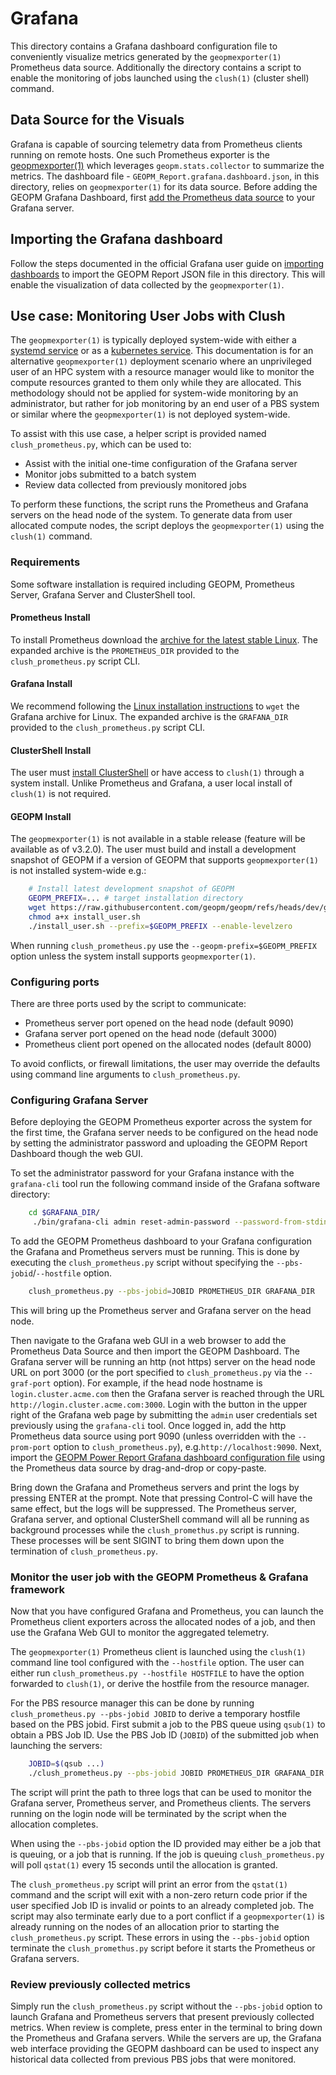 # Grafana

This directory contains a Grafana dashboard configuration file to conveniently
visualize metrics generated by the `geopmexporter(1)` Prometheus data source.
Additionally the directory contains a script to enable the monitoring of jobs
launched using the `clush(1)` (cluster shell) command.

## Data Source for the Visuals

Grafana is capable of sourcing telemetry data from Prometheus clients running on
remote hosts. One such Prometheus exporter is the
[geopmexporter(1)](https://geopm.github.io/geopmexporter.1.html) which leverages
`geopm.stats.collector` to summarize the metrics. The dashboard file -
`GEOPM_Report.grafana.dashboard.json`, in this directory, relies on
`geopmexporter(1)` for its data source.  Before adding the GEOPM Grafana
Dashboard, first [add the Prometheus data
source](https://grafana.com/docs/grafana/latest/datasources/#add-a-data-source)
to your Grafana server.


## Importing the Grafana dashboard

Follow the steps documented in the official Grafana user guide on [importing
dashboards](https://grafana.com/docs/grafana/latest/dashboards/build-dashboards/import-dashboards)
to import the GEOPM Report JSON file in this directory.  This will enable the
visualization of data collected by the `geopmexporter(1)`.


## Use case: Monitoring User Jobs with Clush

The `geopmexporter(1)` is typically deployed system-wide with either a [systemd
service](https://geopm.github.io/geopmexporter.1.html#systemd-service) or as a
[kubernetes service](https://github.com/cmcantalupo/geopm/tree/prometheus/integration/k8#deploying-prometheus-client-in-kubernetes).
This documentation is for an alternative `geopmexporter(1)` deployment scenario
where an unprivileged user of an HPC system with a resource manager would like
to monitor the compute resources granted to them only while they are
allocated.  This methodology should not be applied for system-wide monitoring by
an administrator, but rather for job monitoring by an end user of a PBS system
or similar where the `geopmexporter(1)` is not deployed system-wide.

To assist with this use case, a helper script is provided named
`clush_prometheus.py`, which can be used to:

- Assist with the initial one-time configuration of the Grafana server
- Monitor jobs submitted to a batch system
- Review data collected from previously monitored jobs

To perform these functions, the script runs the Prometheus and Grafana servers
on the head node of the system.  To generate data from user allocated compute
nodes, the script deploys the `geopmexporter(1)` using the `clush(1)` command.


### Requirements

Some software installation is required including GEOPM, Prometheus Server,
Grafana Server and ClusterShell tool.


#### Prometheus Install

To install Prometheus download the [archive for the latest stable
Linux](https://prometheus.io/download/).  The expanded archive is the
`PROMETHEUS_DIR` provided to the `clush_prometheus.py` script CLI.


#### Grafana Install

We recommend following the [Linux installation
instructions](https://grafana.com/grafana/download?platform=linux) to `wget` the
Grafana archive for Linux.  The expanded archive is the `GRAFANA_DIR` provided
to the `clush_prometheus.py` script CLI.


#### ClusterShell Install

The user must [install
ClusterShell]((https://clustershell.readthedocs.io/en/latest/install.html)) or
have access to `clush(1)` through a system install.  Unlike Prometheus and
Grafana, a user local install of `clush(1)` is not required.


#### GEOPM Install

The `geopmexporter(1)` is not available in a stable release (feature will be
available as of v3.2.0).  The user must build and install a development snapshot
of GEOPM if a version of GEOPM that supports `geopmexporter(1)` is not installed
system-wide e.g.:

```bash
    # Install latest development snapshot of GEOPM
    GEOPM_PREFIX=... # target installation directory
    wget https://raw.githubusercontent.com/geopm/geopm/refs/heads/dev/geopmdpy/install_user.sh
    chmod a+x install_user.sh
    ./install_user.sh --prefix=$GEOPM_PREFIX --enable-levelzero
```

When running `clush_prometheus.py` use the `--geopm-prefix=$GEOPM_PREFIX` option
unless the system install supports `geopmexporter(1)`.


### Configuring ports

There are three ports used by the script to communicate:

- Prometheus server port opened on the head node (default 9090)
- Grafana server port opened on the head node (default 3000)
- Prometheus client port opened on the allocated nodes (default 8000)

To avoid conflicts, or firewall limitations, the user may override the defaults
using command line arguments to `clush_prometheus.py`.


### Configuring Grafana Server

Before deploying the GEOPM Prometheus exporter across the system for the first
time, the Grafana server needs to be configured on the head node by setting the
administrator password and uploading the GEOPM Report Dashboard though the web
GUI.

To set the administrator password for your Grafana instance with the `grafana-cli`
tool run the following command inside of the Grafana software directory:

```bash
    cd $GRAFANA_DIR/
     ./bin/grafana-cli admin reset-admin-password --password-from-stdin
```

To add the GEOPM Prometheus dashboard to your Grafana configuration the Grafana
and Prometheus servers must be running.  This is done by executing the
`clush_prometheus.py` script without specifying the `--pbs-jobid`/`--hostfile`
option.

```bash
    clush_prometheus.py --pbs-jobid=JOBID PROMETHEUS_DIR GRAFANA_DIR
```
This will bring up the Prometheus server and Grafana server on the head
node.

Then navigate to the Grafana web GUI in a web browser to add the Prometheus Data
Source and then import the GEOPM Dashboard.  The Grafana server will be running
an http (not https) server on the head node URL on port 3000 (or the port
specified to `clush_prometheus.py` via the `--graf-port` option).  For example,
if the head node hostname is `login.cluster.acme.com` then the Grafana server is
reached through the URL `http://login.cluster.acme.com:3000`.  Login with the
button in the upper right of the Grafana web page by submitting the `admin` user
credentials set previously using the `grafana-cli` tool.  Once logged in, add
the http Prometheus data source using port 9090 (unless overridden with the
`--prom-port` option to `clush_prometheus.py`), e.g.`http://localhost:9090`.
Next, import the [GEOPM Power Report Grafana dashboard configuration
file](https://raw.githubusercontent.com/geopm/geopm/refs/heads/dev/integration/grafana/GEOPM_Report.grafana.dashboard.json)
using the Prometheus data source by drag-and-drop or copy-paste.

Bring down the Grafana and Prometheus servers and print the logs by pressing
ENTER at the prompt.  Note that pressing Control-C will have the same effect,
but the logs will be suppressed.  The Prometheus server, Grafana server, and
optional ClusterShell command will all be running as background processes while
the `clush_promethus.py` script is running.  These processes will be sent SIGINT
to bring them down upon the termination of `clush_prometheus.py`.


### Monitor the user job with the GEOPM Prometheus & Grafana framework

Now that you have configured Grafana and Prometheus, you can launch the
Prometheus client exporters across the allocated nodes of a job, and then use
the Grafana Web GUI to monitor the aggregated telemetry.

The `geopmexporter(1)` Prometheus client is launched using the `clush(1)`
command line tool configured with the `--hostfile` option.  The user can either
run `clush_prometheus.py --hostfile HOSTFILE` to have the option forwarded to
`clush(1)`, or derive the hostfile from the resource manager.

For the PBS resource manager this can be done by running `clush_prometheus.py --pbs-jobid JOBID`
to derive a temporary hostfile based on the PBS jobid.  First submit a job to
the PBS queue using `qsub(1)` to obtain a PBS Job ID.  Use the PBS Job ID
(`JOBID`) of the submitted job when launching the servers:

```bash
    JOBID=$(qsub ...)
    ./clush_prometheus.py --pbs-jobid JOBID PROMETHEUS_DIR GRAFANA_DIR

```

The script will print the path to three logs that can be used to monitor the
Grafana server, Prometheus server, and Prometheus clients.  The servers running
on the login node will be terminated by the script when the allocation
completes.

When using the `--pbs-jobid` option the ID provided may either be a job that is
queuing, or a job that is running.  If the job is queuing `clush_prometheus.py`
will poll `qstat(1)` every 15 seconds until the allocation is granted.

The `clush_prometheus.py` script will print an error from the `qstat(1)` command
and the script will exit with a non-zero return code prior if the user
specified Job ID is invalid or points to an already completed job.  The script
may also terminate early due to a port conflict if a `geopmexporter(1)` is
already running on the nodes of an allocation prior to starting the
`clush_prometheus.py` script.  These errors in using the `--pbs-jobid` option
terminate the `clush_promethus.py` script before it starts the Prometheus or
Grafana servers.


### Review previously collected metrics

Simply run the `clush_prometheus.py` script without the `--pbs-jobid` option to
launch Grafana and Prometheus servers that present previously collected metrics.
When review is complete, press enter in the terminal to bring down the
Prometheus and Grafana servers.  While the servers are up, the Grafana web
interface providing the GEOPM dashboard can be used to inspect any historical
data collected from previous PBS jobs that were monitored.
